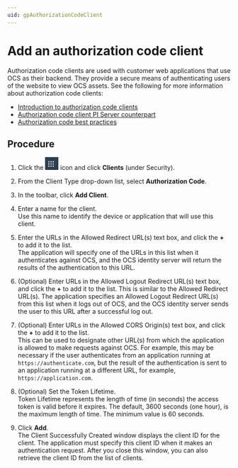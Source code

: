 ```yaml
---
uid: gpAuthorizationCodeClient
---
```

# Add an authorization code client

Authorization code clients are used with customer web applications that use OCS as their backend. They provide a secure means of authenticating users of the website to view OCS assets. See the following for more information about authorization code clients:

- [Introduction to authorization code clients](xref:ccClients#authorization-code-client)
- [Authorization code client PI Server counterpart](xref:ccClients#authorization-code-pi-server)
- [Authorization code best practices](xref:ccClients#authorization-code-bp)

## Procedure

1. Click the ![Menu icon](images/menu-icon.png) icon and click **Clients** (under Security).

1. From the Client Type drop-down list, select **Authorization Code**.

1. In the toolbar, click **Add Client**.

1. Enter a name for the client.  
   Use this name to identify the device or application that will use this client.

1. Enter the URLs in the Allowed Redirect URL(s) text box, and click the **+** to add it to the list.   
   The application will specify one of the URLs in this list when it authenticates against OCS, and the OCS identity server will return the results of the authentication to this URL.

1. (Optional) Enter URLs in the Allowed Logout Redirect URL(s) text box, and click the **+** to add it to the list. 
   This is similar to the Allowed Redirect URL(s). The application specifies an Allowed Logout Redirect URL(s) from this list when it logs out of OCS, and the OCS identity server sends the user to this URL after a successful log out.

1. (Optional) Enter URLs in the Allowed CORS Origin(s) text box, and click the **+** to add it to the list.  
    This can be used to designate other URL(s) from which the application is allowed to make requests against OCS. For example, this may be necessary if the user authenticates from an application running at `https://authenticate.com`, but the result of the authentication is sent to an application running at a different URL, for example, `https://application.com`.
   
1. (Optional) Set the Token Lifetime.  
   Token Lifetime represents the length of time (in seconds) the access token is valid before it expires. The default, 3600 seconds (one hour), is the maximum length of time. The minimum value is 60 seconds.

1. Click **Add**.  
   The Client Successfully Created window displays the client ID for the client. The application must specify this client ID when it makes an authentication request. After you close this window, you can also retrieve the client ID from the list of clients.
